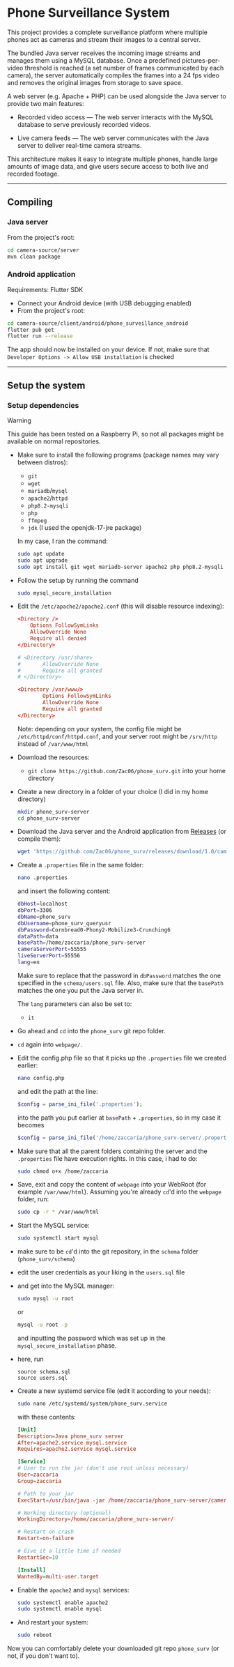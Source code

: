 # Phone Surveillance System

This project provides a complete surveillance platform where multiple phones act as cameras and stream their images to a central server.

The bundled Java server receives the incoming image streams and manages them using a MySQL database. Once a predefined pictures-per-video threshold is reached (a set number of frames communicated by each camera), the server automatically compiles the frames into a 24 fps video and removes the original images from storage to save space.

A web server (e.g. Apache + PHP) can be used alongside the Java server to provide two main features:

- Recorded video access — The web server interacts with the MySQL database to serve previously recorded videos.

- Live camera feeds — The web server communicates with the Java server to deliver real-time camera streams.

This architecture makes it easy to integrate multiple phones, handle large amounts of image data, and give users secure access to both live and recorded footage.

---

## Compiling

### Java server

From the project's root:

```bash
cd camera-source/server
mvn clean package
```

### Android application

Requirements: Flutter SDK

- Connect your Android device (with USB debugging enabled)
- From the project's root:

```bash
cd camera-source/client/android/phone_surveillance_android
flutter pub get
flutter run --release

```

The app should now be installed on your device. If not, make sure that `Developer Options -> Allow USB installation` is checked

---

## Setup the system

### Setup dependencies

> [!WARNING]
> This guide has been tested on a Raspberry Pi, so not all packages might be available on normal repositories.

- Make sure to install the following programs (package names may vary between distros):
    - `git`
    - `wget`
    - `mariadb`/`mysql`
    - `apache2`/`httpd`
    - `php8.2-mysqli`
    - `php`
    - `ffmpeg`
    - `jdk` (I used the openjdk-17-jre package)

    In my case, I ran the command:
    ```bash
    sudo apt update
    sudo apt upgrade
    sudo apt install git wget mariadb-server apache2 php php8.2-mysqli ffmpeg openjdk-17-jre
    ```


- Follow the setup by running the command 
    ```bash
    sudo mysql_secure_installation
    ```

- Edit the `/etc/apache2/apache2.conf` (this will disable resource indexing):
    ```conf
    <Directory />
        Options FollowSymLinks
        AllowOverride None
        Require all denied
    </Directory>

    # <Directory /usr/share>
    #       AllowOverride None
    #       Require all granted
    # </Directory>

    <Directory /var/www/>
            Options FollowSymLinks
            AllowOverride None
            Require all granted
    </Directory>
    ```
    Note: depending on your system, the config file might be `/etc/httpd/conf/httpd.conf`, and your server root might be `/srv/http` instead of `/var/www/html`

- Download the resources:
    - `git clone https://github.com/Zac06/phone_surv.git` into your home directory
    
- Create a new directory in a folder of your choice (I did in my home directory)
    ```bash
    mkdir phone_surv-server
    cd phone_surv-server
    ```

- Download the Java server and the Android application from [Releases](https://github.com/Zac06/phone_surv/releases) (or compile them):
    ```bash
    wget 'https://github.com/Zac06/phone_surv/releases/download/1.0/camera-server-1.0.0-RELEASE.jar'
    ```
- Create a `.properties` file in the same folder:
    ```bash
    nano .properties
    ```
    and insert the following content:
    ```bash
    dbHost=localhost
    dbPort=3306
    dbName=phone_surv
    dbUsername=phone_surv_queryusr
    dbPassword=Cornbread0-Phony2-Mobilize3-Crunching6
    dataPath=data
    basePath=/home/zaccaria/phone_surv-server
    cameraServerPort=55555
    liveServerPort=55556
    lang=en
    ```

    Make sure to replace that the password in `dbPassword` matches the one specified in the `schema/users.sql` file. Also, make sure that the `basePath` matches the one you put the Java server in.
    
    The `lang` parameters can also be set to:
    - `it`

- Go ahead and `cd` into the `phone_surv` git repo folder.
- `cd` again into `webpage/`.
- Edit the config.php file so that it picks up the `.properties` file we created earlier:
    ```bash
    nano config.php
    ```

    and edit the path at the line:
    ```php
    $config = parse_ini_file('.properties');
    ```
    into the path you put earlier at `basePath` + `.properties`, so in my case it becomes

    ```php
    $config = parse_ini_file('/home/zaccaria/phone_surv-server/.properties');
    ```
- Make sure that all the parent folders containing the server and the `.properties` file have execution rights. In this case, i had to do:
    ```bash
    sudo chmod o+x /home/zaccaria
    ```

- Save, exit and copy the content of `webpage` into your WebRoot (for example `/var/www/html`). Assuming you're already `cd`'d into the `webpage` folder, run:
    ```bash
    sudo cp -r * /var/www/html
    ```

- Start the MySQL service:
    ```bash
    sudo systemctl start mysql
    ```
- make sure to be `cd`'d into the git repository, in the `schema` folder (`phone_surv/schema`)

- edit the user credentials as your liking in the `users.sql` file

- and get into the MySQL manager:
    ```bash
    sudo mysql -u root
    ```
    or
    ```bash
    mysql -u root -p
    ```
    and inputting the password which was set up in the `mysql_secure_installation` phase.

- here, run 

    ```mysql
    source schema.sql
    source users.sql
    ```

- Create a new systemd service file (edit it according to your needs):
    ```bash
    sudo nano /etc/systemd/system/phone_surv.service
    ```
    with these contents:

    ```conf
    [Unit]
    Description=Java phone_surv server
    After=apache2.service mysql.service
    Requires=apache2.service mysql.service

    [Service]
    # User to run the jar (don't use root unless necessary)
    User=zaccaria
    Group=zaccaria

    # Path to your jar
    ExecStart=/usr/bin/java -jar /home/zaccaria/phone_surv-server/camera-server-1.0.0-RELEASE.jar

    # Working directory (optional)
    WorkingDirectory=/home/zaccaria/phone_surv-server/

    # Restart on crash
    Restart=on-failure

    # Give it a little time if needed
    RestartSec=10

    [Install]
    WantedBy=multi-user.target

    ```

- Enable the `apache2` and `mysql` services:
    ```bash
    sudo systemctl enable apache2
    sudo systemctl enable mysql
    ```

- And restart your system:

    ```bash
    sudo reboot
    ```

Now you can comfortably delete your downloaded git repo `phone_surv` (or not, if you don't want to).
